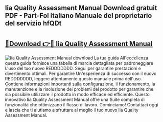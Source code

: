 ## Iia Quality Assessment Manual Download gratuit PDF - Part-Fol Italiano Manuale del proprietario del servizio hfQDt

# <h2><a href="http://dfdujt1.blite.top/?on=Iia+Quality+Assessment+Manual">🔗Download 👉🔴 Iia Quality Assessment Manual</a></h2>

[![Iia Quality Assessment Manual download](https://i.imgur.com/lujVjoI.png)](http://dfdujt1.blite.top/?on=Iia+Quality+Assessment+Manual)
La tua guida All'eccellenza questa guida fornisce una tabella di marcia dettagliata per padroneggiare L'uso del tuo nuovo REDDDDDDD. Segui per garantire prestazioni e divertimento ottimali. Per garantire Un'esperienza di successo con il nuovo REDDDDDDD, leggere attentamente questo manuale prima dell'uso. Contiene informazioni importanti sulla configurazione, il funzionamento, la manutenzione e la risoluzione dei problemi del prodotto per garantire che sia possibile utilizzare il prodotto in modo efficace ed efficiente. Questo innovativo Iia Quality Assessment Manual offre una Suite completa di funzionalità che ottimizzano il flusso di lavoro. Cominciamo! Contattaci oggi e lascia che ti aiutiamo a sfruttare al meglio il tuo nuovo Iia Quality Assessment Manual.
